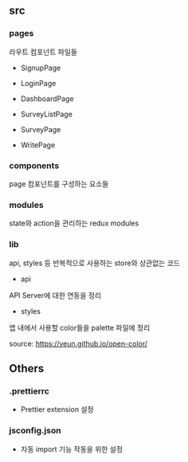 ## src

### pages

라우트 컴포넌트 파일들

- SignupPage

- LoginPage

- DashboardPage

- SurveyListPage

- SurveyPage

- WritePage

### components

page 컴포넌트를 구성하는 요소들

### modules

state와 action을 관리하는 redux modules

### lib

api, styles 등 반복적으로 사용하는 store와 상관없는 코드

- api

API Server에 대한 연동을 정리

- styles

앱 내에서 사용할 color들을 palette 파일에 정리

source: https://yeun.github.io/open-color/

## Others

### .prettierrc

- Prettier extension 설정

### jsconfig.json

- 자동 import 기능 작동을 위한 설정
